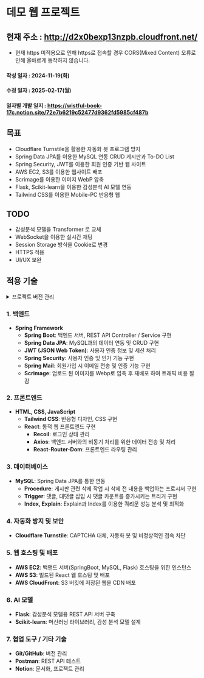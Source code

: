 # 데모 웹 프로젝트
## 현재 주소 : http://d2x0bexp13nzpb.cloudfront.net/
 - 현재 https 미적용으로 인해 https로 접속할 경우 CORS(Mixed Content) 오류로 인해 올바르게 동작하지 않습니다.
#### 작성 일자 : 2024-11-19(화)
#### 수정 일자 : 2025-02-17(월)
#### 일자별 개발 일지 : https://wistful-book-17c.notion.site/72e7b6219c52477d9362fd5985cf487b

## 목표
- Cloudflare Turnstile을 활용한 자동화 봇 프로그램 방지
- Spring Data JPA를 이용한 MySQL 연동 CRUD 게시판과 To-DO List
- Spring Security, JWT를 이용한 회원 인증 기반 웹 사이트
- AWS EC2, S3를 이용한 웹사이트 배포
- Scrimage를 이용한 이미지 WebP 압축
- Flask, Scikit-learn을 이용한 감성분석 AI 모델 연동
- Tailwind CSS를 이용한 Mobile-PC 반응형 웹

## TODO
- 감성분석 모델을 Transformer 로 교체
- WebSocket을 이용한 실시간 채팅
- Session Storage 방식을 Cookie로 변경
- HTTPS 적용
- UI/UX 보완

## 적용 기술
<details>
 <summary>프로젝트 버전 관리</summary>
  
<details>
    <summary>백엔드</summary>
  
  - **JDK**: 17.0.11
  - **Spring Boot**: 3.3.4
  - **Scrimage**: 4.3.0
  - **Java JWT**: 4.4.0
  - **MySQL**: 8.0.39
</details>

<details>
    <summary>프론트엔드</summary>
 
  - **Node.js**: 20.18.0
  - **React**: 18.2.0
  - **Tailwind CSS**: 3.4.14
  - **Axios**: 1.7.7
  - **Recoil**: 0.7.7
  - **React Router Dom**: 6.27.0
</details>

</details>

### 1. 백엔드
- **Spring Framework**
  - **Spring Boot**: 백엔드 서버, REST API Controller / Service 구현
  - **Spring Data JPA**: MySQL과의 데이터 연동 및 CRUD 구현
  - **JWT (JSON Web Token)**: 사용자 인증 정보 및 세션 처리
  - **Spring Security**: 사용자 인증 및 인가 기능 구현
  - **Spring Mail**: 회원가입 시 이메일 전송 및 인증 기능 구현
  - **Scrimage**: 업로드 된 이미지를 Webp로 압축 후 재배포 하여 트래픽 비용 절감

### 2. 프론트엔드
- **HTML, CSS, JavaScript**
  - **Tailwind CSS**: 반응형 디자인, CSS 구현
  - **React**: 동적 웹 프론트엔드 구현
    - **Recoil**: 로그인 상태 관리
    - **Axios**: 백엔드 서버와의 비동기 처리를 위한 데이터 전송 및 처리
    - **React-Router-Dom**: 프론트엔드 라우팅 관리

### 3. 데이터베이스
- **MySQL**: Spring Data JPA를 통한 연동
  - **Procedure**: 게시판 관련 삭제 작업 시 삭제 전 내용을 백업하는 프로시저 구현
  - **Trigger**: 댓글, 대댓글 삽입 시 댓글 카운트를 증가시키는 트리거 구현
  - **Index, Explain**: Explain과 Index를 이용한 쿼리문 성능 분석 및 최적화

### 4. 자동화 방지 및 보안
- **Cloudflare Turnstile**: CAPTCHA 대체, 자동화 봇 및 비정상적인 접속 차단

### 5. 웹 호스팅 및 배포
- **AWS EC2**: 백앤드 서버(SpringBoot, MySQL, Flask) 호스팅을 위한 인스턴스
- **AWS S3**: 빌드된 React 웹 호스팅 및 배포
- **AWS CloudFront**: S3 버킷에 저장된 웹을 CDN 배포

### 6. AI 모델
- **Flask**: 감성분석 모델용 REST API 서버 구축
- **Scikit-learn**: 머신러닝 라이브러리, 감성 분석 모델 설계

### 7. 협업 도구 / 기타 기술
- **Git/GitHub**: 버전 관리
- **Postman**: REST API 테스트
- **Notion**: 문서화, 프로젝트 관리
